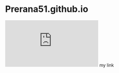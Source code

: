 # Prerana51.github.io
<embed src="https://prerana51.github.io/DSA Bootcamp Assignment.pdf" type="application/pdf" /> my link
